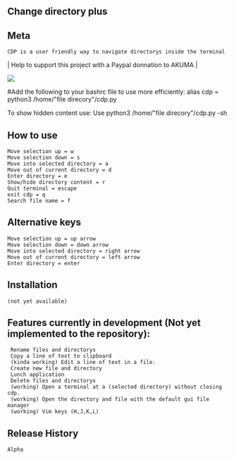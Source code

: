 ## Change directory plus

## Meta
	CDP is a user friendly way to navigate directorys inside the terminal 

| Help to support this project with a Paypal donnation to AKUMA |

[![](https://www.paypalobjects.com/en_US/i/btn/btn_donateCC_LG.gif)](https://www.paypal.com/donate?hosted_button_id=3SZVAQAEVAT6Q)

#Add the following to your bashrc file to use more efficiently:
	alias cdp = python3 /home/"file direcory"/cdp.py

To show hidden content use:
Use python3 /home/"file direcory"/cdp.py -sh

## How to use
	Move selection up = w
	Move selection down = s
	Move into selected directory = a
	Move out of current directory = d
	Enter directory = e
	Show/hide directory content = r
	Quit terminal = escape
	exit cdp = q
	Search file name = f
	
## Alternative keys
	Move selection up = up arrow
	Move selection down = down arrow
	Move into selected directory = right arrow
	Move out of current directory = left arrow
	Enter directory = enter

## Installation
	(not yet available)

## Features currently in development (Not yet implemented to the repository):
	 Rename files and directorys
	 Copy a line of text to clipboard
	 (kinda working) Edit a line of text in a file.
	 Create new file and directory
	 Lunch application
	 Delete files and directorys
	 (working) Open a terminal at a (selected directory) without closing cdp.
	 (working) Open the directory and file with the default gui file manager
	 (working) Vim keys (H,J,K,L)

## Release History
	Alpha
